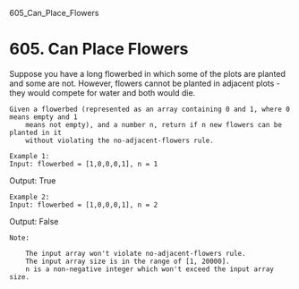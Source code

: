 605_Can_Place_Flowers
# 605. Can Place Flowers

Suppose you have a long flowerbed in which some of the plots are planted and some are not.
        However, flowers cannot be planted in adjacent plots - they would compete for water and both
        would die.

    Given a flowerbed (represented as an array containing 0 and 1, where 0 means empty and 1
        means not empty), and a number n, return if n new flowers can be planted in it
        without violating the no-adjacent-flowers rule.

    Example 1:
    Input: flowerbed = [1,0,0,0,1], n = 1
Output: True

    

    Example 2:
    Input: flowerbed = [1,0,0,0,1], n = 2
Output: False

    

    Note:
    
        The input array won't violate no-adjacent-flowers rule.
        The input array size is in the range of [1, 20000].
        n is a non-negative integer which won't exceed the input array size.